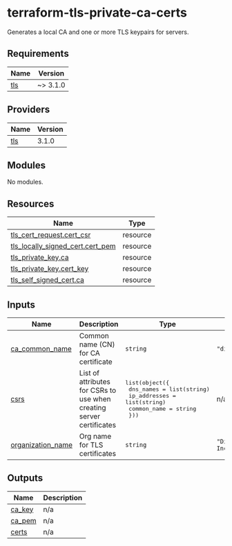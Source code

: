 # terraform-tls-private-ca-certs

Generates a local CA and one or more TLS keypairs for servers.

<!-- BEGIN_TF_DOCS -->
## Requirements

| Name | Version |
|------|---------|
| <a name="requirement_tls"></a> [tls](#requirement\_tls) | ~> 3.1.0 |

## Providers

| Name | Version |
|------|---------|
| <a name="provider_tls"></a> [tls](#provider\_tls) | 3.1.0 |

## Modules

No modules.

## Resources

| Name | Type |
|------|------|
| [tls_cert_request.cert_csr](https://registry.terraform.io/providers/hashicorp/tls/latest/docs/resources/cert_request) | resource |
| [tls_locally_signed_cert.cert_pem](https://registry.terraform.io/providers/hashicorp/tls/latest/docs/resources/locally_signed_cert) | resource |
| [tls_private_key.ca](https://registry.terraform.io/providers/hashicorp/tls/latest/docs/resources/private_key) | resource |
| [tls_private_key.cert_key](https://registry.terraform.io/providers/hashicorp/tls/latest/docs/resources/private_key) | resource |
| [tls_self_signed_cert.ca](https://registry.terraform.io/providers/hashicorp/tls/latest/docs/resources/self_signed_cert) | resource |

## Inputs

| Name | Description | Type | Default | Required |
|------|-------------|------|---------|:--------:|
| <a name="input_ca_common_name"></a> [ca\_common\_name](#input\_ca\_common\_name) | Common name (CN) for CA certificate | `string` | `"diehlabs.com"` | no |
| <a name="input_csrs"></a> [csrs](#input\_csrs) | List of attributes for CSRs to use when creating server certificates | <pre>list(object({<br>    dns_names    = list(string)<br>    ip_addresses = list(string)<br>    common_name  = string<br>  }))</pre> | n/a | yes |
| <a name="input_organization_name"></a> [organization\_name](#input\_organization\_name) | Org name for TLS certificates | `string` | `"Diehlabs, Inc"` | no |

## Outputs

| Name | Description |
|------|-------------|
| <a name="output_ca_key"></a> [ca\_key](#output\_ca\_key) | n/a |
| <a name="output_ca_pem"></a> [ca\_pem](#output\_ca\_pem) | n/a |
| <a name="output_certs"></a> [certs](#output\_certs) | n/a |
<!-- END_TF_DOCS -->
